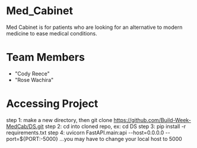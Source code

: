 # Med_Cabinet
Med Cabinet is for patients who are looking for an alternative to modern medicine to ease medical conditions.

# <a name="team-members"></a>Team Members
* "Cody Reece" 
* "Rose Wachira"

# Accessing Project

step 1: make a new directory, then git clone https://github.com/Build-Week-MedCab/DS.git
step 2: cd into cloned repo, ex: cd DS
step 3: pip install -r requirements.txt
step 4: uvicorn FastAPI.main:api --host=0.0.0.0 --port=${PORT:-5000} …you may have to change your local host to 5000